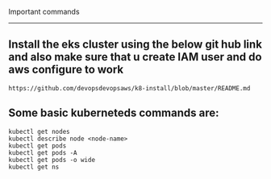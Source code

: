 Important commands
********************

## Install the eks cluster using the below git hub link and also make sure that u create IAM user and do aws configure to work
```
https://github.com/devopsdevopsaws/k8-install/blob/master/README.md
```

## Some basic kuberneteds commands are:
```
kubectl get nodes
kubectl describe node <node-name>
kubectl get pods 
kubectl get pods -A
kubectl get pods -o wide
kubectl get ns

```


